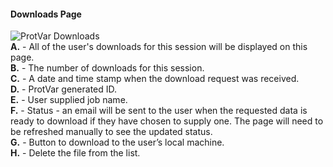 #### <a id="downloads-page"></a>Downloads Page

![ProtVar Downloads](images/downloads.png)  
**A.** - All of the user's downloads for this session will be displayed on this page.  
**B.** - The number of downloads for this session.  
**C.** - A date and time stamp when the download request was received.  
**D.** - ProtVar generated ID.  
**E.** - User supplied job name.  
**F.** - Status - an email will be sent to the user when the requested data is ready to download if they have chosen to supply one. The page will need to be refreshed manually to see the updated status.    
**G.** - Button to download to the user’s local machine.  
**H.** - Delete the file from the list.